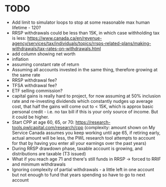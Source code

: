 # TODO

- Add limit to simulator loops to stop at some reasonable max human lifetime - 120?
- RRSP withdrawals could be less than 15K, in which case withholding tax is less: https://www.canada.ca/en/revenue-agency/services/tax/individuals/topics/rrsps-related-plans/making-withdrawals/tax-rates-on-withdrawals.html
- add column showing net worth
- inflation
- assuming constant rate of return
- Assuming all accounts invested in the same thing, therefore growing at the same rate
- RRSP withdrawal fee?
- TFSA withdrawal fee?
- ETF selling commission?
- capital gains is really hard to project, for now assuming at 50% inclusion rate and re-investing dividends which constantly nudges up average cost, that half the gains will come out to < 15K, which is approx basic personal credit - i.e. no tax bill if this is your only source of income. But it could be higher.
- Start CPP at age 60, 65, or 70: https://research-tools.pwlcapital.com/research/cpp (complexity: amount shown on My Service Canada assumes you keep working until age 65, if retiring early, actual amount will be less, the PWL research tool attempts to account for that by having you enter all your earnings over the past years)
- During RRSP drawdown phase, taxable account is growing, and distributions are taxable (T3 issued)
- What if you reach age 71 and there's still funds in RRSP -> forced to RRIF and minimum withdrawals
- Ignoring complexity of partial withdrawals - a little left in one account but not enough to fund that years spending so have to go to next account
